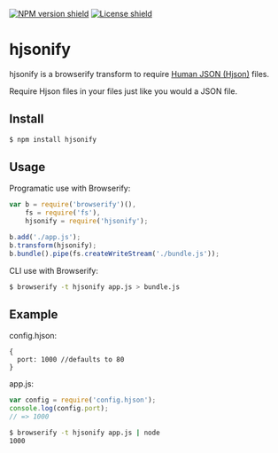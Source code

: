 [![NPM version shield](https://img.shields.io/npm/v/hjsonify.svg)](https://www.npmjs.com/package/hjsonify)
[![License shield](https://img.shields.io/npm/l/hjsonify.svg)](http://opensource.org/licenses/MIT)

# hjsonify
hjsonify is a browserify transform to require [Human JSON (Hjson)](http://hjson.org/) files.

Require Hjson files in your files just like you would a JSON file.

## Install

```sh
$ npm install hjsonify
```

## Usage

Programatic use with Browserify:
```js
var b = require('browserify')(),
    fs = require('fs'),
    hjsonify = require('hjsonify');

b.add('./app.js');
b.transform(hjsonify);
b.bundle().pipe(fs.createWriteStream('./bundle.js'));
```
CLI use with Browserify:
```sh
$ browserify -t hjsonify app.js > bundle.js
```

## Example

config.hjson:
```hjson
{
  port: 1000 //defaults to 80
}
```

app.js:
```js
var config = require('config.hjson');
console.log(config.port);
// => 1000
```

```sh
$ browserify -t hjsonify app.js | node
1000
```
